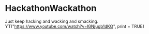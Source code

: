 HackathonWackathon
==================

Just keep hacking and wacking and smacking. 
YT("https://www.youtube.com/watch?v=lGNjugb1dKQ", print = TRUE)

